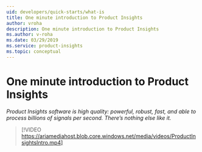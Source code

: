 ```yaml
---
uid: developers/quick-starts/what-is
title: One minute introduction to Product Insights
author: vroha
description: One minute introduction to Product Insights
ms.author: v-roha
ms.date: 03/29/2019
ms.service: product-insights
ms.topic: conceptual
---
```


# One minute introduction to Product Insights 

_Product Insights software is high quality: powerful, robust, fast, and able to process billions of signals per second. There’s nothing else like it._

> [!VIDEO https://ariamediahost.blob.core.windows.net/media/videos/ProductInsightsIntro.mp4]



